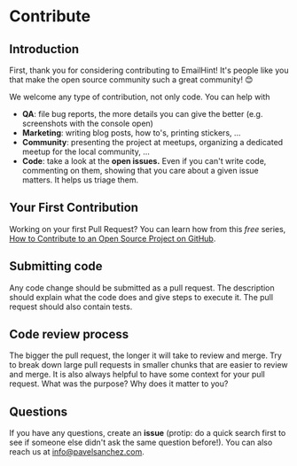 # Contribute

## Introduction

First, thank you for considering contributing to EmailHint! It's people like you that make the open source community such a great community! 😊

We welcome any type of contribution, not only code. You can help with

- **QA**: file bug reports, the more details you can give the better (e.g. screenshots with the console open)
- **Marketing**: writing blog posts, how to's, printing stickers, ...
- **Community**: presenting the project at meetups, organizing a dedicated meetup for the local community, ...
- **Code**: take a look at the **open issues.** Even if you can't write code, commenting on them, showing that you care about a given issue matters. It helps us triage them.

## Your First Contribution

Working on your first Pull Request? You can learn how from this _free_ series, [How to Contribute to an Open Source Project on GitHub](https://egghead.io/series/how-to-contribute-to-an-open-source-project-on-github).

## Submitting code

Any code change should be submitted as a pull request. The description should explain what the code does and give steps to execute it. The pull request should also contain tests.

## Code review process

The bigger the pull request, the longer it will take to review and merge. Try to break down large pull requests in smaller chunks that are easier to review and merge.
It is also always helpful to have some context for your pull request. What was the purpose? Why does it matter to you?

## Questions

If you have any questions, create an **issue** (protip: do a quick search first to see if someone else didn't ask the same question before!).
You can also reach us at info@pavelsanchez.com.

<!-- This `CONTRIBUTING.md` is based on @nayafia's template https://github.com/nayafia/contributing-template -->
